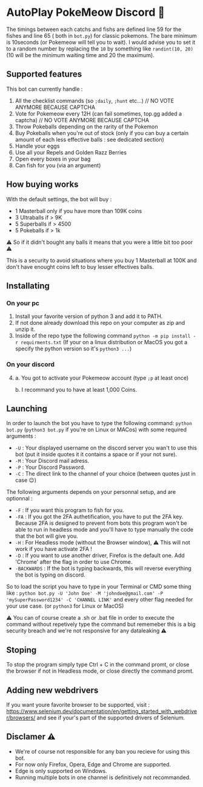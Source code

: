# AutoPlay PokeMeow Discord 🤖
The timings between each catchs and fishs are defined line 59 for the fishes and line 65 ( both in `bot.py`) for classic pokemons. The bare minimum is 10seconds (or Pokemeow will tell you to wait).
I would advise you to set it to a random number by replacing the `10` by something like `randint(10, 20)` (10 will be the minimum waiting time and 20 the maximum).

## Supported features
This bot can currently handle :
1. All the checklist commands (so `;daily`, `;hunt` etc...)
// NO VOTE ANYMORE BECAUSE CAPTCHA
2. Vote for Pokemeow every 12H (can fail sometimes, top.gg added a captcha)
// NO VOTE ANYMORE BECAUSE CAPTCHA
3. Throw Pokeballs depending on the rarity of the Pokemon
4. Buy Pokeballs when you're out of stock (only if you can buy a certain amount of each less effective balls : see dedicated section)
5. Handle your eggs
6. Use all your Repels and Golden Razz Berries
7. Open every boxes in your bag
8. Can fish for you (via an argument)

## How buying works 
With the default settings, the bot will buy :
- 1 Masterball only if you have more than 109K coins
- 3 Ultraballs if > 9K
- 5 Superballs if > 4500
- 5 Pokeballs if > 1k

⚠️ So if it didn't bought any balls it means that you were a little bit too poor ⚠️ 

This is a security to avoid situations where you buy 1 Masterball at 100K and don't have enought coins left to buy lesser effectives balls.

## Installating

### On your pc
1. Install your favorite version of python 3 and add it to PATH.
2. If not done already download this repo on your computer as zip and unzip it.
3. Inside of the repo type the following command `python -m pip install -r requirments.txt` (If your on a linux distribution or MacOS you got a specify the python version so it's `python3 ...`)

### On your discord
4. a. You got to activate your Pokemeow account (type `;p` at least once)

   b. I recommand you to have at least 1,000 Coins.


## Launching 

In order to launch the bot you have to type the following command: `python bot.py` (`python3 bot.py` if you're on Linux or MACos) with some required arguments :
- `-U` : Your displayed username on the discord server you wan't to use this bot (put it inside quotes it it contains a space or if your not sure).
- `-M` : Your Discord mail adress.
- `-P` : Your Discord Password.
- `-C` : The direct link to the channel of your choice (between quotes just in case :wink:)

The following arguments depends on your personnal setup, and are optionnal : 
- `-F` : If you want this program to fish for you.
- `-FA` : If you got the 2FA authetification, you have to put the 2FA key. Because 2FA is designed to prevent from bots this program won't be able to run in headless mode and you'll have to type manually the code that the bot will give you.
- `-H` : For Headless mode (without the Browser window), ⚠️ This will not work if you have activate 2FA !
- `-D` : If you want to use another driver, Firefox is the default one. Add 'Chrome' after the flag in order to use Chrome.
- `-BACKWARDS` : If the bot is typing backwards, this will reverse everything the bot is typing on discord.

So to load the script you have to type in your Terminal or CMD some thing like : 
`python bot.py -U 'John Doe' -M 'johndoe@gmail.com' -P 'mySuperPassword1234' -C 'CHANNEL LINK'` and every other flag needed for your use case.
(or `python3` for Linux or MacOS)

⚠️ You can of course create a .sh or .bat file in order to execute the command without repetively type the command but rememeber this is a big security breach and we're not responsive for any dataleaking ⚠️

## Stoping
To stop the program simply type Ctrl + C in the command promt, or close the browser if not in Headless mode, or close directly the command promt.


## Adding new webdrivers
If you want youre favorite browser to be supported, visit : https://www.selenium.dev/documentation/en/getting_started_with_webdriver/browsers/ and see if your's part of the supported drivers of Selenium.


## Disclamer ⚠️
- We're of course not responsible for any ban you recieve for using this bot.
- For now only Firefox, Opera, Edge and Chrome are supported.
- Edge is only supported on Windows.
- Running multiple bots in one channel is definitively not recommanded.
